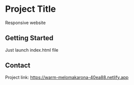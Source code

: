 # Project Title

Responsive website

## Getting Started

Just launch index.html file

## Contact

Project link: https://warm-melomakarona-40ea88.netlify.app
